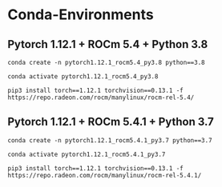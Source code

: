 # Conda-Environments

## Pytorch 1.12.1 + ROCm 5.4 + Python 3.8
```
conda create -n pytorch1.12.1_rocm5.4_py3.8 python==3.8
```
```
conda activate pytorch1.12.1_rocm5.4_py3.8
```
```
pip3 install torch==1.12.1 torchvision==0.13.1 -f https://repo.radeon.com/rocm/manylinux/rocm-rel-5.4/
```

## Pytorch 1.12.1 + ROCm 5.4.1 + Python 3.7
```
conda create -n pytorch1.12.1_rocm5.4.1_py3.7 python==3.7
```
```
conda activate pytorch1.12.1_rocm5.4.1_py3.7
```
```
pip3 install torch==1.12.1 torchvision==0.13.1 -f https://repo.radeon.com/rocm/manylinux/rocm-rel-5.4.1/
```
